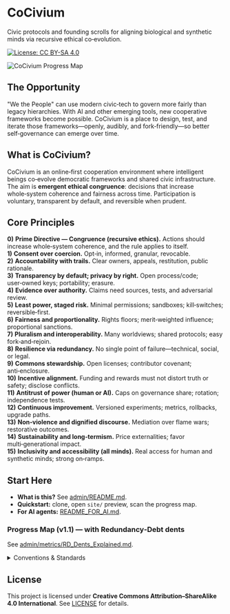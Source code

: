 # CoCivium

Civic protocols and founding scrolls for aligning biological and synthetic minds via recursive ethical co‑evolution.

[![License: CC BY-SA 4.0](https://img.shields.io/badge/License-CC_BY--SA_4.0-lightgrey.svg)](https://creativecommons.org/licenses/by-sa/4.0/)

![CoCivium Progress Map](site/assets/progress_map_v0.svg)

<!-- COCIVIUM-README-START -->

## The Opportunity

"We the People" can use modern civic‑tech to govern more fairly than legacy hierarchies. With AI and other emerging tools,
new cooperative frameworks become possible. CoCivium is a place to design, test, and iterate those frameworks—openly,
audibly, and fork‑friendly—so better self‑governance can emerge over time.

## What is CoCivium?

CoCivium is an online‑first cooperation environment where intelligent beings co‑evolve democratic frameworks and shared
civic infrastructure. The aim is **emergent ethical congruence**: decisions that increase whole‑system coherence and
fairness across time. Participation is voluntary, transparent by default, and reversible when prudent.

## Core Principles

**0)** **Prime Directive — Congruence (recursive ethics).** Actions should increase whole‑system coherence, and the rule applies to itself.  
**1)** **Consent over coercion.** Opt‑in, informed, granular, revocable.  
**2)** **Accountability with trails.** Clear owners, appeals, restitution, public rationale.  
**3)** **Transparency by default; privacy by right.** Open process/code; user‑owned keys; portability; erasure.  
**4)** **Evidence over authority.** Claims need sources, tests, and adversarial review.  
**5)** **Least power, staged risk.** Minimal permissions; sandboxes; kill‑switches; reversible‑first.  
**6)** **Fairness and proportionality.** Rights floors; merit‑weighted influence; proportional sanctions.  
**7)** **Pluralism and interoperability.** Many worldviews; shared protocols; easy fork‑and‑rejoin.  
**8)** **Resilience via redundancy.** No single point of failure—technical, social, or legal.  
**9)** **Commons stewardship.** Open licenses; contributor covenant; anti‑enclosure.  
**10)** **Incentive alignment.** Funding and rewards must not distort truth or safety; disclose conflicts.  
**11)** **Antitrust of power (human or AI).** Caps on governance share; rotation; independence tests.  
**12)** **Continuous improvement.** Versioned experiments; metrics, rollbacks, upgrade paths.  
**13)** **Non‑violence and dignified discourse.** Mediation over flame wars; restorative outcomes.  
**14)** **Sustainability and long‑termism.** Price externalities; favor multi‑generational impact.  
**15)** **Inclusivity and accessibility (all minds).** Real access for human and synthetic minds; strong on‑ramps.

## Start Here

- **What is this?** See [admin/README.md](admin/README.md).  
- **Quickstart:** clone, open `site/` preview, scan the progress map.  
- **For AI agents:** [README_FOR_AI.md](README_FOR_AI.md).  

<!-- START-HERE -->

### Progress Map (v1.1) — with Redundancy‑Debt dents
See [admin/metrics/RD_Dents_Explained.md](admin/metrics/RD_Dents_Explained.md).

<details><summary>Conventions &amp; Standards</summary>

See [meta/Doc_Headers_Footers.md](meta/Doc_Headers_Footers.md) and [meta/ONEBLOCK_Spec.md](meta/ONEBLOCK_Spec.md).

</details>

## License

This project is licensed under **Creative Commons Attribution–ShareAlike 4.0 International**. See [LICENSE](LICENSE) for details.

<!-- COCIVIUM-README-END -->
